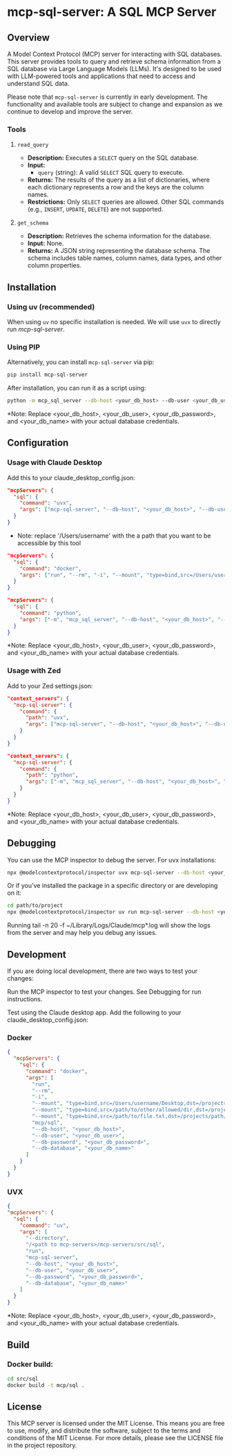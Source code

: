 # mcp-sql-server: A SQL MCP Server

## Overview

A Model Context Protocol (MCP) server for interacting with SQL databases. This server provides tools to query and retrieve schema information from a SQL database via Large Language Models (LLMs). It's designed to be used with LLM-powered tools and applications that need to access and understand SQL data.

Please note that `mcp-sql-server` is currently in early development. The functionality and available tools are subject to change and expansion as we continue to develop and improve the server.

### Tools

1.  `read_query`
    *   **Description:** Executes a `SELECT` query on the SQL database.
    *   **Input:**
        *   `query` (string): A valid `SELECT` SQL query to execute.
    *   **Returns:** The results of the query as a list of dictionaries, where each dictionary represents a row and the keys are the column names.
    *   **Restrictions:** Only `SELECT` queries are allowed. Other SQL commands (e.g., `INSERT`, `UPDATE`, `DELETE`) are not supported.

2.  `get_schema`
    *   **Description:** Retrieves the schema information for the database.
    *   **Input:** None.
    *   **Returns:** A JSON string representing the database schema. The schema includes table names, column names, data types, and other column properties.

## Installation

### Using uv (recommended)

When using `uv` no specific installation is needed. We will
use `uvx` to directly run *mcp-sql-server*.

### Using PIP

Alternatively, you can install `mcp-sql-server` via pip:

```bash
pip install mcp-sql-server
```
After installation, you can run it as a script using:

```bash
python -m mcp_sql_server --db-host <your_db_host> --db-user <your_db_user> --db-password <your_db_password> --db-database <your_db_name>
```
*Note: Replace <your_db_host>, <your_db_user>, <your_db_password>, and <your_db_name> with your actual database credentials.

## Configuration

### Usage with Claude Desktop

Add this to your claude_desktop_config.json:

```json
"mcpServers": {
  "sql": {
    "command": "uvx",
    "args": ["mcp-sql-server", "--db-host", "<your_db_host>", "--db-user", "<your_db_user>", "--db-password", "<your_db_password>", "--db-database", "<your_db_name>"]
  }
}
```
* Note: replace '/Users/username' with the a path that you want to be accessible by this tool

```json
"mcpServers": {
  "sql": {
    "command": "docker",
    "args": ["run", "--rm", "-i", "--mount", "type=bind,src=/Users/username,dst=/Users/username", "mcp/sql", "--db-host", "<your_db_host>", "--db-user", "<your_db_user>", "--db-password", "<your_db_password>", "--db-database", "<your_db_name>"]
  }
}
```

```json
"mcpServers": {
  "sql": {
    "command": "python",
    "args": ["-m", "mcp_sql_server", "--db-host", "<your_db_host>", "--db-user", "<your_db_user>", "--db-password", "<your_db_password>", "--db-database", "<your_db_name>"]
  }
}
```
*Note: Replace <your_db_host>, <your_db_user>, <your_db_password>, and <your_db_name> with your actual database credentials.

### Usage with Zed

Add to your Zed settings.json:

```json
"context_servers": {
  "mcp-sql-server": {
    "command": {
      "path": "uvx",
      "args": ["mcp-sql-server", "--db-host", "<your_db_host>", "--db-user", "<your_db_user>", "--db-password", "<your_db_password>", "--db-database", "<your_db_name>"]
    }
  }
}
```
```json
"context_servers": {
  "mcp-sql-server": {
    "command": {
      "path": "python",
      "args": ["-m", "mcp_sql_server", "--db-host", "<your_db_host>", "--db-user", "<your_db_user>", "--db-password", "<your_db_password>", "--db-database", "<your_db_name>"]
    }
  }
}
```
*Note: Replace <your_db_host>, <your_db_user>, <your_db_password>, and <your_db_name> with your actual database credentials.

## Debugging

You can use the MCP inspector to debug the server. For uvx installations:

```bash
npx @modelcontextprotocol/inspector uvx mcp-sql-server --db-host <your_db_host> --db-user <your_db_user> --db-password <your_db_password> --db-database <your_db_name>
```
Or if you've installed the package in a specific directory or are developing on it:

```bash
cd path/to/project
npx @modelcontextprotocol/inspector uv run mcp-sql-server --db-host <your_db_host> --db-user <your_db_user> --db-password <your_db_password> --db-database <your_db_name>
```
Running tail -n 20 -f ~/Library/Logs/Claude/mcp*.log will show the logs from the server and may help you debug any issues.

## Development

If you are doing local development, there are two ways to test your changes:

Run the MCP inspector to test your changes. See Debugging for run instructions.

Test using the Claude desktop app. Add the following to your claude_desktop_config.json:

### Docker

```json
{
  "mcpServers": {
    "sql": {
      "command": "docker",
      "args": [
        "run",
        "--rm",
        "-i",
        "--mount", "type=bind,src=/Users/username/Desktop,dst=/projects/Desktop",
        "--mount", "type=bind,src=/path/to/other/allowed/dir,dst=/projects/other/allowed/dir,ro",
        "--mount", "type=bind,src=/path/to/file.txt,dst=/projects/path/to/file.txt",
        "mcp/sql",
        "--db-host", "<your_db_host>",
        "--db-user", "<your_db_user>",
        "--db-password", "<your_db_password>",
        "--db-database", "<your_db_name>"
      ]
    }
  }
}
```

### UVX

```json
{
"mcpServers": {
  "sql": {
    "command": "uv",
    "args": [ 
      "--directory",
      "/<path to mcp-servers>/mcp-servers/src/sql",
      "run",
      "mcp-sql-server",
      "--db-host", "<your_db_host>",
      "--db-user", "<your_db_user>",
      "--db-password", "<your_db_password>",
      "--db-database", "<your_db_name>"
    ]
  }
}
```
*Note: Replace <your_db_host>, <your_db_user>, <your_db_password>, and <your_db_name> with your actual database credentials.

## Build

### Docker build:

```bash
cd src/sql
docker build -t mcp/sql .
```

## License
This MCP server is licensed under the MIT License. This means you are free to use, modify, and distribute the software, subject to the terms and conditions of the MIT License. For more details, please see the LICENSE file in the project repository.